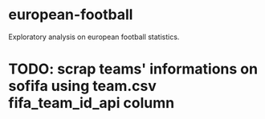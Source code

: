 # european-football
Exploratory analysis on european football statistics.

# TODO: scrap teams' informations on sofifa using team.csv fifa_team_id_api column